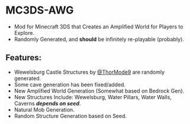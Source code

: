 # MC3DS-AWG
- Mod for Minecraft 3DS that Creates an Amplified World for Players to Explore. 
- Randomly Generated, and **should** be infinitely re-playable (probably).

## Features:
- Wewelsburg Castle Structures by [@ThorMode9]() are randomly generated.
- Some cave generation has been fixed/added.
- New Amplified World Generation (Somewhat based on Bedrock Gen).
- New Structures Include: Wewelsburg, Water Pillars, Water Walls, Caverns ***depends on seed***.
- Natural Mob Generation.
- Random Structure Generation based on Seed.

